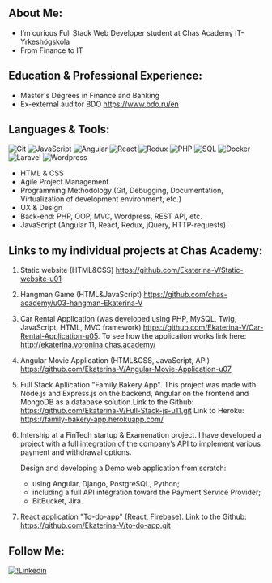 ## About Me:

- I’m curious Full Stack Web Developer student at Chas Academy IT-Yrkeshögskola
- From Finance to IT

## Education & Professional Experience:

- Master's Degrees in Finance and Banking
- Ex-external auditor BDO https://www.bdo.ru/en

## Languages & Tools:

![Git](https://img.shields.io/badge/Git-black?style=for-the-badge&logo=Git)
![JavaScript](https://img.shields.io/badge/JavaScript-black?style=for-the-badge&logo=JavaScript)
![Angular](https://img.shields.io/badge/Angular-black?style=for-the-badge&logo=Angular)
![React](https://img.shields.io/badge/React-black?style=for-the-badge&logo=React)
![Redux](https://img.shields.io/badge/Redux-black?style=for-the-badge&logo=Redux)
![PHP](https://img.shields.io/badge/PHP-black?style=for-the-badge&logo=PHP)
![SQL](https://img.shields.io/badge/SQL-black?style=for-the-badge&logo=MySQL)
![Docker](https://img.shields.io/badge/Docker-black?style=for-the-badge&logo=Docker)
![Laravel](https://img.shields.io/badge/Laravel-black?style=for-the-badge&logo=Laravel)
![Wordpress](https://img.shields.io/badge/Wordpress-black?style=for-the-badge&logo=Wordpress)

- HTML & CSS
- Agile Project Management
- Programming Methodology (Git, Debugging, Documentation, Virtualization of development environment, etc.)
- UX & Design
- Back-end: PHP, OOP, MVC, Wordpress, REST API, etc.
- JavaScript (Angular 11, React, Redux, jQuery, HTTP-requests).

## Links to my individual projects at Chas Academy:

1.  Static website (HTML&CSS) https://github.com/Ekaterina-V/Static-website-u01
2.  Hangman Game (HTML&JavaScript) https://github.com/chas-academy/u03-hangman-Ekaterina-V
3.  Car Rental Application (was developed using PHP, MySQL, Twig, JavaScript, HTML, MVC framework) https://github.com/Ekaterina-V/Car-Rental-Application-u05. To see how the application works link here: http://ekaterina.voronina.chas.academy/
4.  Angular Movie Application (HTML&CSS, JavaScript, API) https://github.com/Ekaterina-V/Angular-Movie-Application-u07
5.  Full Stack Apllication "Family Bakery App". This project was made with Node.js and Express.js on the backend, Angular on the frontend and MongoDB as a database solution.Link to the Github: https://github.com/Ekaterina-V/Full-Stack-js-u11.git
    Link to Heroku: https://family-bakery-app.herokuapp.com/

6.  Intership at a FinTech startup & Examenation project.
    I have developed a project with a full integration of the company’s API to implement various payment and withdrawal options.

    Design and developing a Demo web application from scratch:

    - using Angular, Django, PostgreSQL, Python;
    - including a full API integration toward the Payment Service Provider;
    - BitBucket, Jira.

7.  React application "To-do-app" (React, Firebase).
    Link to the Github:
    https://github.com/Ekaterina-V/to-do-app.git

## Follow Me:

[![!Linkedin](https://img.shields.io/badge/Linkedin-47C5FB?style=for-the-badge&logo=Linkedin)](https://www.linkedin.com/in/ekaterina-voronina-8822b8139/)
